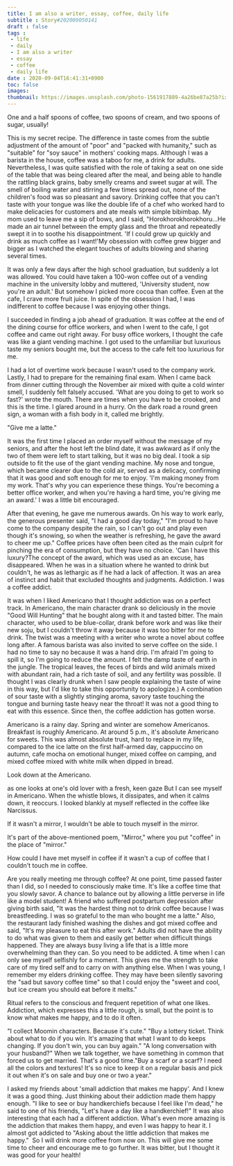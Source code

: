 ```yaml
---
title: I am also a writer, essay, coffee, daily life
subtitle : Story#202009050141
draft : false
tags :
 - life
 - daily
 - I am also a writer
 - essay
 - coffee
 - daily life
date : 2020-09-04T16:41:31+0900
toc: false
images: 
thumbnail: https://images.unsplash.com/photo-1561917889-4a26be87a25b?ixlib=rb-1.2.1&q=80&fm=jpg&crop=entropy&cs=tinysrgb&w=1080&fit=max&ixid=eyJhcHBfaWQiOjE1NTU0OX0
---
```


One and a half spoons of coffee, two spoons of cream, and two spoons of sugar, usually!  

This is my secret recipe. The difference in taste comes from the subtle adjustment of the amount of "poor" and "packed with humanity," such as "suitable" for "soy sauce" in mothers' cooking maps. Although I was a barista in the house, coffee was a taboo for me, a drink for adults. Nevertheless, I was quite satisfied with the role of taking a seat on one side of the table that was being cleared after the meal, and being able to handle the rattling black grains, baby smelly creams and sweet sugar at will. The smell of boiling water and stirring a few times spread out, none of the children's food was so pleasant and savory. Drinking coffee that you can't taste with your tongue was like the double life of a chef who worked hard to make delicacies for customers and ate meals with simple bibimbap. My mom used to leave me a sip of bows, and I said, "Horokhorokhorokhoru...He made an air tunnel between the empty glass and the throat and repeatedly swept it in to soothe his disappointment. 'If I could grow up quickly and drink as much coffee as I want!'My obsession with coffee grew bigger and bigger as I watched the elegant touches of adults blowing and sharing several times.  

It was only a few days after the high school graduation, but suddenly a lot was allowed. You could have taken a 100-won coffee out of a vending machine in the university lobby and muttered, 'University student, now you're an adult.' But somehow I picked more cocoa than coffee. Even at the cafe, I crave more fruit juice. In spite of the obsession I had, I was indifferent to coffee because I was enjoying other things.  

I succeeded in finding a job ahead of graduation. It was coffee at the end of the dining course for office workers, and when I went to the cafe, I got coffee and came out right away. For busy office workers, I thought the cafe was like a giant vending machine. I got used to the unfamiliar but luxurious taste my seniors bought me, but the access to the cafe felt too luxurious for me.  

I had a lot of overtime work because I wasn't used to the company work. Lastly, I had to prepare for the remaining final exam. When I came back from dinner cutting through the November air mixed with quite a cold winter smell, I suddenly felt falsely accused. 'What are you doing to get to work so fast?' wrote the mouth. There are times when you have to be crooked, and this is the time. I glared around in a hurry. On the dark road a round green sign, a woman with a fish body in it, called me brightly.  

"Give me a latte."  

It was the first time I placed an order myself without the message of my seniors, and after the host left the blind date, it was awkward as if only the two of them were left to start talking, but it was no big deal. I took a sip outside to fit the use of the giant vending machine. My nose and tongue, which became clearer due to the cold air, served as a delicacy, confirming that it was good and soft enough for me to enjoy. 'I'm making money from my work. That's why you can experience these things. You're becoming a better office worker, and when you're having a hard time, you're giving me an award.' I was a little bit encouraged.  

After that evening, he gave me numerous awards. On his way to work early, the generous presenter said, "I had a good day today," "I'm proud to have come to the company despite the rain, so I can't go out and play even though it's snowing, so when the weather is refreshing, he gave the award to cheer me up." Coffee prices have often been cited as the main culprit for pinching the era of consumption, but they have no choice. 'Can I have this luxury?The concept of the award, which was used as an excuse, has disappeared. When he was in a situation where he wanted to drink but couldn't, he was as lethargic as if he had a lack of affection. It was an area of instinct and habit that excluded thoughts and judgments. Addiction. I was a coffee addict.  

It was when I liked Americano that I thought addiction was on a perfect track. In Americano, the main character drank so deliciously in the movie "Good Will Hunting" that he bought along with it and tasted bitter. The main character, who used to be blue-collar, drank before work and was like their new soju, but I couldn't throw it away because it was too bitter for me to drink. The twist was a meeting with a writer who wrote a novel about coffee long after. A famous barista was also invited to serve coffee on the side. I had no time to say no because it was a hand drip. I'm afraid I'm going to spill it, so I'm going to reduce the amount. I felt the damp taste of earth in the jungle. The tropical leaves, the feces of birds and wild animals mixed with abundant rain, had a rich taste of soil, and any fertility was possible. (I thought I was clearly drunk when I saw people explaining the taste of wine in this way, but I'd like to take this opportunity to apologize.) A combination of sour taste with a slightly stinging aroma, savory taste touching the tongue and burning taste heavy near the throat! It was not a good thing to eat with this essence. Since then, the coffee addiction has gotten worse.  

Americano is a rainy day. Spring and winter are somehow Americanos. Breakfast is roughly Americano. At around 5 p.m., it's absolute Americano for sweets. This was almost absolute trust, hard to replace in my life, compared to the ice latte on the first half-armed day, cappuccino on autumn, cafe mocha on emotional hunger, mixed coffee on camping, and mixed coffee mixed with white milk when dipped in bread.  

Look down at the Americano.  

as one looks at one's old lover with a fresh, keen gaze But I can see myself in Americano. When the whistle blows, it dissipates, and when it calms down, it reoccurs. I looked blankly at myself reflected in the coffee like Narcissus.  

If it wasn't a mirror, I wouldn't be able to touch myself in the mirror.  

It's part of the above-mentioned poem, "Mirror," where you put "coffee" in the place of "mirror."  

How could I have met myself in coffee if it wasn't a cup of coffee that I couldn't touch me in coffee.  

Are you really meeting me through coffee? At one point, time passed faster than I did, so I needed to consciously make time. It's like a coffee time that you slowly savor. A chance to balance out by allowing a little perverse in life like a model student! A friend who suffered postpartum depression after giving birth said, "It was the hardest thing not to drink coffee because I was breastfeeding. I was so grateful to the man who bought me a latte." Also, the restaurant lady finished washing the dishes and got mixed coffee and said, "It's my pleasure to eat this after work." Adults did not have the ability to do what was given to them and easily get better when difficult things happened. They are always busy living a life that is a little more overwhelming than they can. So you need to be addicted. A time when I can only see myself selfishly for a moment. This gives me the strength to take care of my tired self and to carry on with anything else. When I was young, I remember my elders drinking coffee. They may have been silently savoring the "sad but savory coffee time" so that I could enjoy the "sweet and cool, but ice cream you should eat before it melts."  

Ritual refers to the conscious and frequent repetition of what one likes. Addiction, which expresses this a little rough, is small, but the point is to know what makes me happy, and to do it often.  

"I collect Moomin characters. Because it's cute." "Buy a lottery ticket. Think about what to do if you win. It's amazing that what I want to do keeps changing. If you don't win, you can buy again." "A long conversation with your husband?" When we talk together, we have something in common that forced us to get married. That's a good time."Buy a scarf or a scarf? I need all the colors and textures! It's so nice to keep it on a regular basis and pick it out when it's on sale and buy one or two a year."  

I asked my friends about 'small addiction that makes me happy'. And I knew it was a good thing. Just thinking about their addiction made them happy enough. "I like to see or buy handkerchiefs because I feel like I'm dead," he said to one of his friends, "Let's have a day like a handkerchief!" It was also interesting that each had a different addiction. What's even more amazing is the addiction that makes them happy, and even I was happy to hear it. I almost got addicted to "Asking about the little addiction that makes me happy."  So I will drink more coffee from now on. This will give me some time to cheer and encourage me to go further. It was bitter, but I thought it was good for your health!  

